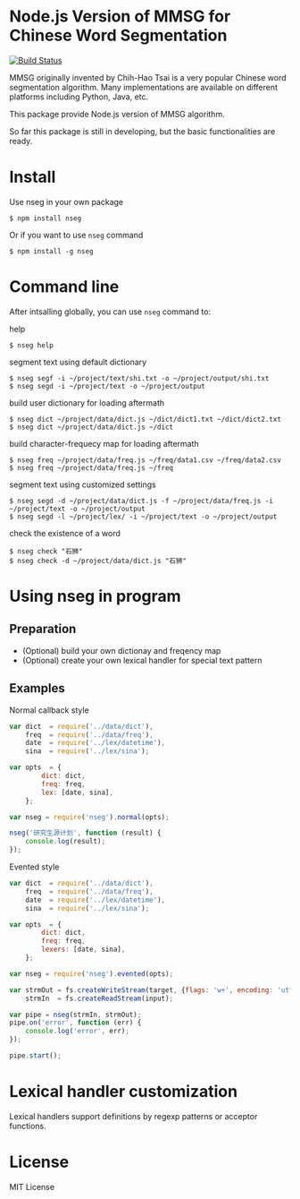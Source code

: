 Node.js Version of MMSG for Chinese Word Segmentation
======================================================
[![Build Status](https://secure.travis-ci.org/mountain/nseg.png)](http://travis-ci.org/mountain/nseg)

MMSG originally invented by Chih-Hao Tsai is a very popular Chinese word
segmentation algorithm. Many implementations are available on different
platforms including Python, Java, etc.

This package provide Node.js version of MMSG algorithm.

So far this package is still in developing, but the basic functionalities are ready.

Install
=======

Use nseg in your own package

    $ npm install nseg

Or if you want to use `nseg` command

    $ npm install -g nseg

Command line
============

After intsalling globally, you can use `nseg` command to:

help

    $ nseg help

segment text using default dictionary

    $ nseg segf -i ~/project/text/shi.txt -o ~/project/output/shi.txt
    $ nseg segd -i ~/project/text -o ~/project/output

build user dictionary for loading aftermath

    $ nseg dict ~/project/data/dict.js ~/dict/dict1.txt ~/dict/dict2.txt
    $ nseg dict ~/project/data/dict.js ~/dict

build character-frequecy map for loading aftermath

    $ nseg freq ~/project/data/freq.js ~/freq/data1.csv ~/freq/data2.csv
    $ nseg freq ~/project/data/freq.js ~/freq

segment text using customized settings

    $ nseg segd -d ~/project/data/dict.js -f ~/project/data/freq.js -i ~/project/text -o ~/project/output
    $ nseg segd -l ~/project/lex/ -i ~/project/text -o ~/project/output

check the existence of a word

    $ nseg check "石狮"
    $ nseg check -d ~/project/data/dict.js "石狮"

Using nseg in program
======================

Preparation
-----------

- (Optional) build your own dictionay and freqency map
- (Optional) create your own lexical handler for special text pattern

Examples
--------

Normal callback style

````javascript
var dict  = require('../data/dict'),
    freq  = require('../data/freq'),
    date  = require('../lex/datetime'),
    sina  = require('../lex/sina');

var opts  = {
        dict: dict,
        freq: freq,
        lex: [date, sina],
    };

var nseg = require('nseg').normal(opts);

nseg('研究生源计划', function (result) {
    console.log(result);
});

````

Evented style

````javascript
var dict  = require('../data/dict'),
    freq  = require('../data/freq'),
    date  = require('../lex/datetime'),
    sina  = require('../lex/sina');

var opts  = {
        dict: dict,
        freq: freq,
        lexers: [date, sina],
    };

var nseg = require('nseg').evented(opts);

var strmOut = fs.createWriteStream(target, {flags: 'w+', encoding: 'utf-8'}),
    strmIn  = fs.createReadStream(input);

var pipe = nseg(strmIn, strmOut);
pipe.on('error', function (err) {
    console.log('error', err);
});

pipe.start();

````

Lexical handler customization
=============================

Lexical handlers support definitions by regexp patterns or acceptor functions.

License
=======

MIT License

